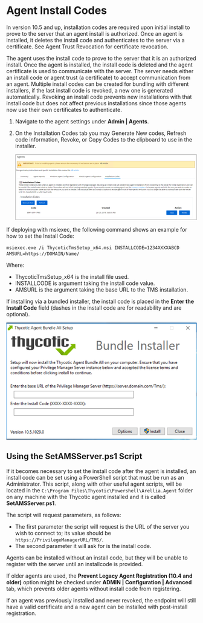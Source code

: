 [title]: # (Agent Install Codes)
[tags]: # (agent,endpoint)
[priority]: # (1601)
# Agent Install Codes

In version 10.5 and up, installation codes are required upon initial install to prove to the server that an agent install is authorized. Once an agent is installed, it deletes the install code and authenticates to the server via a certificate. See Agent Trust Revocation for certificate revocation.

The agent uses the install code to prove to the server that it is an authorized install. Once the agent is installed, the install code is deleted and the agent certificate is used to communicate with the server. The server needs either an install code or agent trust (a certificate) to accept communication from an agent. Multiple install codes can be created for bundling with different installers, if the last install code is revoked, a new one is generated automatically. Revoking an install code prevents new installations with that install code but does not affect previous installations since those agents now use their own certificates to authenticate.

1. Navigate to the agent settings under __Admin | Agents__.
1. On the Installation Codes tab you may Generate New codes, Refresh code information, Revoke, or Copy Codes to the clipboard to use in the installer.

   ![Installation Codes tab](images/codes.png)

If deploying with msiexec, the following command shows an example for how to set the Install Code:

```cmdline
msiexec.exe /i ThycoticTmsSetup_x64.msi INSTALLCODE=1234XXXXABCD AMSURL=https://DOMAIN/Name/
```

Where:

* ThycoticTmsSetup_x64 is the install file used.
* INSTALLCODE is argument taking the install code value.
* AMSURL is the argument taking the base URL to the TMS installation.

If installing via a bundled installer, the install code is placed in the __Enter the Install Code__ field (dashes in the install code are for readability and are optional).

![Installation dialog](images/bundle/setup.png)

## Using the SetAMSServer.ps1 Script

If it becomes necessary to set the install code after the agent is installed, an install code can be set using a PowerShell script that must be run as an Administrator. This script, along with other useful agent scripts, will be located in the `C:\Program Files\Thycotic\Powershell\Arellia.Agent` folder on any machine with the Thycotic agent installed and it is called __SetAMSServer.ps1__.

The script will request parameters, as follows:

* The first parameter the script will request is the URL of the server you wish to connect to; its value should be `https://PrivilegeManagerURL/TMS/`.
* The second parameter it will ask for is the install code.

Agents can be installed without an install code, but they will be unable to register with the server until an installcode is provided.

If older agents are used, the __Prevent Legacy Agent Registration (10.4 and older)__ option might be checked under __ADMIN | Configuration | Advanced__ tab, which prevents older agents without install code from registering.

If an agent was previously installed and never revoked, the endpoint will still have a valid certificate and a new agent can be installed with post-install registration.
